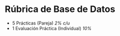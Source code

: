 # **Rúbrica de Base de Datos**

- 5 Prácticas (Pareja) *2% c/u*
- 1 Evaluación Práctica (Individual) *10%*
